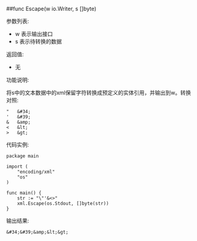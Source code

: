 ##func Escape(w io.Writer, s []byte)

参数列表:

- w 表示输出接口
- s 表示待转换的数据

返回值:

- 无

功能说明:

将s中的文本数据中的xml保留字符转换成预定义的实体引用，并输出到w。转换对照:

    "   &#34;
    '   &#39;
    &   &amp;
    <   &lt;
    >   &gt;
    
代码实例:

    package main
    
    import (
    	"encoding/xml"
    	"os"
    )
    
    func main() {
    	str := "\"'&<>"
    	xml.Escape(os.Stdout, []byte(str))
    }

输出结果:

    &#34;&#39;&amp;&lt;&gt;

